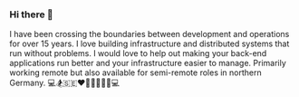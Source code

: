 ### Hi there 👋

I have been crossing the boundaries between development and operations for over 15 years. I love building infrastructure and distributed systems that run without problems. I would love to help out making your back-end applications run better and your infrastructure easier to manage. Primarily working remote but also available for semi-remote roles in northern Germany. 💻🏂🇸🇪❤💃🇩🇪🐒🎉💻
